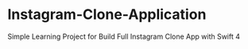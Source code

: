 # Instagram-Clone-Application
Simple Learning Project for Build Full Instagram Clone App with Swift 4

